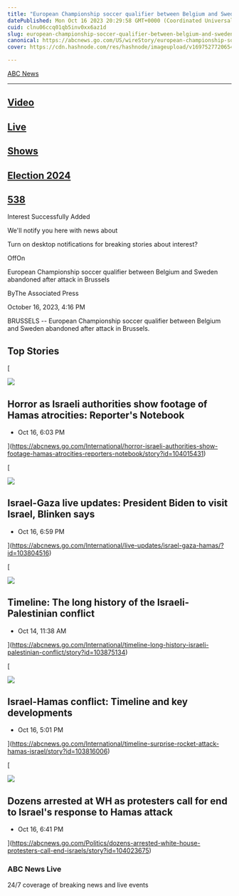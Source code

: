 ```yaml
---
title: "European Championship soccer qualifier between Belgium and Sweden abandoned after attack in Brussels"
datePublished: Mon Oct 16 2023 20:29:58 GMT+0000 (Coordinated Universal Time)
cuid: clnu06ccq01qb5inv0xx6az1d
slug: european-championship-soccer-qualifier-between-belgium-and-sweden-abandoned-after-attack-in-brussels
canonical: https://abcnews.go.com/US/wireStory/european-championship-soccer-qualifier-belgium-sweden-abandoned-after-104022717
cover: https://cdn.hashnode.com/res/hashnode/imageupload/v1697527720654/49099295-de60-4641-9496-65055459e580.jpeg

---
```


[ABC News](https://abcnews.go.com/)


---------------------------------------

[](https://abcnews.go.com/Video)

[Video](https://abcnews.go.com/Video)
-------------------------------------

[](https://abcnews.go.com/Live)

[Live](https://abcnews.go.com/Live)
-----------------------------------

[](https://abcnews.go.com/US/wireStory/european-championship-soccer-qualifier-belgium-sweden-abandoned-after-104022717#)

[Shows](https://abcnews.go.com/US/wireStory/european-championship-soccer-qualifier-belgium-sweden-abandoned-after-104022717#)
-----------------------------------------------------------------------------------------------------------------------------

[](https://abcnews.go.com/elections)

[Election 2024](https://abcnews.go.com/elections)
-------------------------------------------------

[](https://abcnews.go.com/538)

[538](https://abcnews.go.com/538)
---------------------------------

[](https://abcnews.go.com/US/wireStory/european-championship-soccer-qualifier-belgium-sweden-abandoned-after-104022717#)

Interest Successfully Added

We'll notify you here with news about

Turn on desktop notifications for breaking stories about interest?

OffOn

European Championship soccer qualifier between Belgium and Sweden abandoned after attack in Brussels

ByThe Associated Press

October 16, 2023, 4:16 PM

BRUSSELS -- European Championship soccer qualifier between Belgium and Sweden abandoned after attack in Brussels.

Top Stories
-----------

[

![](https://cdn.hashnode.com/res/hashnode/imageupload/v1697527719922/de607054-7cb3-482f-a134-8421e7fbc110.jpeg)

Horror as Israeli authorities show footage of Hamas atrocities: Reporter's Notebook
-----------------------------------------------------------------------------------

*   Oct 16, 6:03 PM
    





](https://abcnews.go.com/International/horror-israeli-authorities-show-footage-hamas-atrocities-reporters-notebook/story?id=104015431)

[

![](https://cdn.hashnode.com/res/hashnode/imageupload/v1697527720125/15b5a558-e3d4-4d5e-8d68-8ea98de7d6a0.jpeg)

Israel-Gaza live updates: President Biden to visit Israel, Blinken says
-----------------------------------------------------------------------

*   Oct 16, 6:59 PM
    





](https://abcnews.go.com/International/live-updates/israel-gaza-hamas/?id=103804516)

[

![](https://cdn.hashnode.com/res/hashnode/imageupload/v1697527720256/931ac95e-6bb6-4a10-b884-93fbaa80d41c.jpeg)

Timeline: The long history of the Israeli-Palestinian conflict
--------------------------------------------------------------

*   Oct 14, 11:38 AM
    





](https://abcnews.go.com/International/timeline-long-history-israeli-palestinian-conflict/story?id=103875134)

[

![](https://cdn.hashnode.com/res/hashnode/imageupload/v1697527720378/2469b2f4-82fc-4b8f-96c5-ff5a81318078.jpeg)

Israel-Hamas conflict: Timeline and key developments
----------------------------------------------------

*   Oct 16, 5:01 PM
    





](https://abcnews.go.com/International/timeline-surprise-rocket-attack-hamas-israel/story?id=103816006)

[

![](https://cdn.hashnode.com/res/hashnode/imageupload/v1697527720493/794c9cd7-7143-4c41-a595-d69fbc1b19d0.jpeg)

Dozens arrested at WH as protesters call for end to Israel's response to Hamas attack
-------------------------------------------------------------------------------------

*   Oct 16, 6:41 PM
    





](https://abcnews.go.com/Politics/dozens-arrested-white-house-protesters-call-end-israels/story?id=104023675)

### ABC News Live

24/7 coverage of breaking news and live events